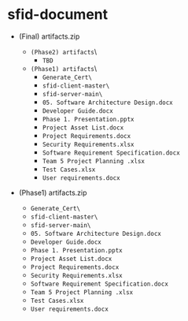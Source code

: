 # sfid-document


- (Final) artifacts.zip
  - `(Phase2) artifacts`\
    - `TBD`
  - `(Phase1) artifacts`\
    - `Generate_Cert\`
    - `sfid-client-master\`
    - `sfid-server-main\`
    - `05. Software Architecture Design.docx`
    - `Developer Guide.docx`
    - `Phase 1. Presentation.pptx`
    - `Project Asset List.docx`
    - `Project Requirements.docx`
    - `Security Requirements.xlsx`
    - `Software Requirement Specification.docx`
    - `Team 5 Project Planning .xlsx`
    - `Test Cases.xlsx`
    - `User requirements.docx`


- (Phase1) artifacts.zip 
  - `Generate_Cert\`
  - `sfid-client-master\`
  - `sfid-server-main\`
  - `05. Software Architecture Design.docx`
  - `Developer Guide.docx`
  - `Phase 1. Presentation.pptx`
  - `Project Asset List.docx`
  - `Project Requirements.docx`
  - `Security Requirements.xlsx`
  - `Software Requirement Specification.docx`
  - `Team 5 Project Planning .xlsx`
  - `Test Cases.xlsx`
  - `User requirements.docx`
